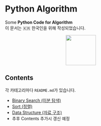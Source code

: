 # Python Algorithm
Some **Python Code for Algorithm** <br/>이 문서는 :kr: 한국인을 위해 작성되었습니다. 

<p align="center">
<img width="100" src="https://upload.wikimedia.org/wikipedia/commons/c/c3/Python-logo-notext.svg" />
</p>

## Contents
각 카테고리마다 `README.md`가 있습니다.
- [Binary Search (이분 탐색)](https://github.com/JustKode/python-algorithm/tree/master/1.Binary_Search)
- [Sort (정렬)](https://github.com/JustKode/python-algorithm/tree/master/2.Sort)
- [Data Structure (자료 구조)](https://github.com/JustKode/python-algorithm/tree/master/3.Data_Structure)
- 추후 Contents 추가시 갱신 예정